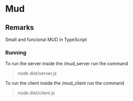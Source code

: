 # Mud

## Remarks
Small and funcional MUD in TypeScript

### Running
To run the server inside the /mud_server run the command
>node dist/server.js

To run the client inside the /mud_client run the command
> node dist/client.js
